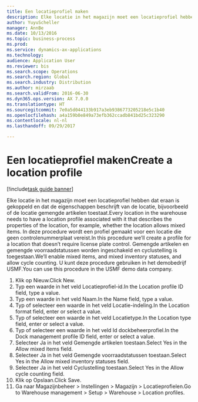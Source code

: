 ```yaml
--- 
title: Een locatieprofiel maken
description: Elke locatie in het magazijn moet een locatieprofiel hebben dat eraan is gekoppeld en dat de eigenschappen beschrijft van de locatie, bijvoorbeeld of de locatie gemengde artikelen toestaat.
author: YuyuScheller
manager: AnnBe
ms.date: 10/13/2016
ms.topic: business-process
ms.prod: 
ms.service: dynamics-ax-applications
ms.technology: 
audience: Application User
ms.reviewer: bis
ms.search.scope: Operations
ms.search.region: Global
ms.search.industry: Distribution
ms.author: mirzaab
ms.search.validFrom: 2016-06-30
ms.dyn365.ops.version: AX 7.0.0
ms.translationtype: HT
ms.sourcegitcommit: 7e0a5d044133b917a3eb9386773205218e5c1b40
ms.openlocfilehash: a4a159b0e849a73efb362ccadb841bd25c323290
ms.contentlocale: nl-nl
ms.lasthandoff: 09/29/2017

---
```

# <a name="create-a-location-profile"></a><span data-ttu-id="cde1f-103">Een locatieprofiel maken</span><span class="sxs-lookup"><span data-stu-id="cde1f-103">Create a location profile</span></span>

[!include[task guide banner](../../includes/task-guide-banner.md)]

<span data-ttu-id="cde1f-104">Elke locatie in het magazijn moet een locatieprofiel hebben dat eraan is gekoppeld en dat de eigenschappen beschrijft van de locatie, bijvoorbeeld of de locatie gemengde artikelen toestaat.</span><span class="sxs-lookup"><span data-stu-id="cde1f-104">Every location in the warehouse needs to have a location profile associated with it that describes the properties of the location, for example, whether the location allows mixed items.</span></span> <span data-ttu-id="cde1f-105">In deze procedure wordt een profiel gemaakt voor een locatie die geen controlenummerplaat vereist.</span><span class="sxs-lookup"><span data-stu-id="cde1f-105">In this procedure we’ll create a profile for a location that doesn’t require license plate control.</span></span> <span data-ttu-id="cde1f-106">Gemengde artikelen en gemengde voorraadstatussen worden ingeschakeld en cyclustelling is toegestaan.</span><span class="sxs-lookup"><span data-stu-id="cde1f-106">We’ll enable mixed items, and mixed inventory statuses, and allow cycle counting.</span></span> <span data-ttu-id="cde1f-107">U kunt deze procedure gebruiken in het demobedrijf USMF.</span><span class="sxs-lookup"><span data-stu-id="cde1f-107">You can use this procedure in the USMF demo data company.</span></span>

1. <span data-ttu-id="cde1f-108">Klik op Nieuw.</span><span class="sxs-lookup"><span data-stu-id="cde1f-108">Click New.</span></span>
2. <span data-ttu-id="cde1f-109">Typ een waarde in het veld Locatieprofiel-id.</span><span class="sxs-lookup"><span data-stu-id="cde1f-109">In the Location profile ID field, type a value.</span></span>
3. <span data-ttu-id="cde1f-110">Typ een waarde in het veld Naam.</span><span class="sxs-lookup"><span data-stu-id="cde1f-110">In the Name field, type a value.</span></span>
4. <span data-ttu-id="cde1f-111">Typ of selecteer een waarde in het veld Locatie-indeling.</span><span class="sxs-lookup"><span data-stu-id="cde1f-111">In the Location format field, enter or select a value.</span></span>
5. <span data-ttu-id="cde1f-112">Typ of selecteer een waarde in het veld Locatietype.</span><span class="sxs-lookup"><span data-stu-id="cde1f-112">In the Location type field, enter or select a value.</span></span>
6. <span data-ttu-id="cde1f-113">Typ of selecteer een waarde in het veld Id dockbeheerprofiel.</span><span class="sxs-lookup"><span data-stu-id="cde1f-113">In the Dock management profile ID field, enter or select a value.</span></span>
7. <span data-ttu-id="cde1f-114">Selecteer Ja in het veld Gemengde artikelen toestaan.</span><span class="sxs-lookup"><span data-stu-id="cde1f-114">Select Yes in the Allow mixed items field.</span></span>
8. <span data-ttu-id="cde1f-115">Selecteer Ja in het veld Gemengde voorraadstatussen toestaan.</span><span class="sxs-lookup"><span data-stu-id="cde1f-115">Select Yes in the Allow mixed  inventory statuses field.</span></span>
9. <span data-ttu-id="cde1f-116">Selecteer Ja in het veld Cyclustelling toestaan.</span><span class="sxs-lookup"><span data-stu-id="cde1f-116">Select Yes in the Allow cycle counting field.</span></span>
10. <span data-ttu-id="cde1f-117">Klik op Opslaan.</span><span class="sxs-lookup"><span data-stu-id="cde1f-117">Click Save.</span></span>
11. <span data-ttu-id="cde1f-118">Ga naar Magazijnbeheer > Instellingen > Magazijn > Locatieprofielen.</span><span class="sxs-lookup"><span data-stu-id="cde1f-118">Go to Warehouse management > Setup > Warehouse > Location profiles.</span></span>


